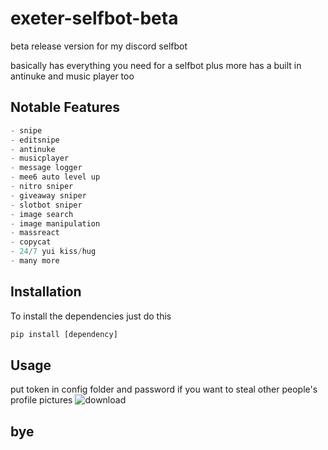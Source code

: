 # exeter-selfbot-beta
beta release version for my discord selfbot

basically has everything you need for a selfbot plus more has a built in antinuke and music player too

## Notable Features

```python
- snipe
- editsnipe
- antinuke
- musicplayer
- message logger
- mee6 auto level up
- nitro sniper
- giveaway sniper
- slotbot sniper
- image search
- image manipulation
- massreact
- copycat
- 24/7 yui kiss/hug
- many more
```

## Installation
To install the dependencies just do this
```python
pip install [dependency]
```

## Usage
put token in config folder and password if you want to steal other people's profile pictures
![download](https://cdn.discordapp.com/attachments/672499460194172980/811981832001814598/Screenshot_1.png)
## bye
